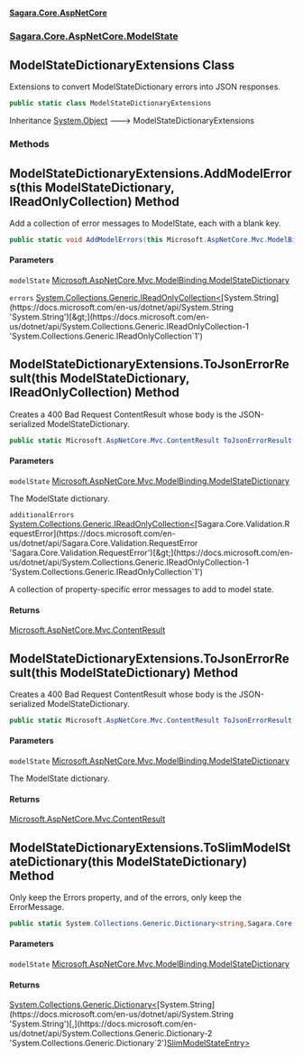 #### [Sagara.Core.AspNetCore](index.md 'index')
### [Sagara.Core.AspNetCore.ModelState](index.md#Sagara.Core.AspNetCore.ModelState 'Sagara.Core.AspNetCore.ModelState')

## ModelStateDictionaryExtensions Class

Extensions to convert ModelStateDictionary errors into JSON responses.

```csharp
public static class ModelStateDictionaryExtensions
```

Inheritance [System.Object](https://docs.microsoft.com/en-us/dotnet/api/System.Object 'System.Object') &#129106; ModelStateDictionaryExtensions
### Methods

<a name='Sagara.Core.AspNetCore.ModelState.ModelStateDictionaryExtensions.AddModelErrors(thisMicrosoft.AspNetCore.Mvc.ModelBinding.ModelStateDictionary,System.Collections.Generic.IReadOnlyCollection_string_)'></a>

## ModelStateDictionaryExtensions.AddModelErrors(this ModelStateDictionary, IReadOnlyCollection<string>) Method

Add a collection of error messages to ModelState, each with a blank key.

```csharp
public static void AddModelErrors(this Microsoft.AspNetCore.Mvc.ModelBinding.ModelStateDictionary modelState, System.Collections.Generic.IReadOnlyCollection<string> errors);
```
#### Parameters

<a name='Sagara.Core.AspNetCore.ModelState.ModelStateDictionaryExtensions.AddModelErrors(thisMicrosoft.AspNetCore.Mvc.ModelBinding.ModelStateDictionary,System.Collections.Generic.IReadOnlyCollection_string_).modelState'></a>

`modelState` [Microsoft.AspNetCore.Mvc.ModelBinding.ModelStateDictionary](https://docs.microsoft.com/en-us/dotnet/api/Microsoft.AspNetCore.Mvc.ModelBinding.ModelStateDictionary 'Microsoft.AspNetCore.Mvc.ModelBinding.ModelStateDictionary')

<a name='Sagara.Core.AspNetCore.ModelState.ModelStateDictionaryExtensions.AddModelErrors(thisMicrosoft.AspNetCore.Mvc.ModelBinding.ModelStateDictionary,System.Collections.Generic.IReadOnlyCollection_string_).errors'></a>

`errors` [System.Collections.Generic.IReadOnlyCollection&lt;](https://docs.microsoft.com/en-us/dotnet/api/System.Collections.Generic.IReadOnlyCollection-1 'System.Collections.Generic.IReadOnlyCollection`1')[System.String](https://docs.microsoft.com/en-us/dotnet/api/System.String 'System.String')[&gt;](https://docs.microsoft.com/en-us/dotnet/api/System.Collections.Generic.IReadOnlyCollection-1 'System.Collections.Generic.IReadOnlyCollection`1')

<a name='Sagara.Core.AspNetCore.ModelState.ModelStateDictionaryExtensions.ToJsonErrorResult(thisMicrosoft.AspNetCore.Mvc.ModelBinding.ModelStateDictionary,System.Collections.Generic.IReadOnlyCollection_Sagara.Core.Validation.RequestError_)'></a>

## ModelStateDictionaryExtensions.ToJsonErrorResult(this ModelStateDictionary, IReadOnlyCollection<RequestError>) Method

Creates a 400 Bad Request ContentResult whose body is the JSON-serialized ModelStateDictionary.

```csharp
public static Microsoft.AspNetCore.Mvc.ContentResult ToJsonErrorResult(this Microsoft.AspNetCore.Mvc.ModelBinding.ModelStateDictionary modelState, System.Collections.Generic.IReadOnlyCollection<Sagara.Core.Validation.RequestError> additionalErrors);
```
#### Parameters

<a name='Sagara.Core.AspNetCore.ModelState.ModelStateDictionaryExtensions.ToJsonErrorResult(thisMicrosoft.AspNetCore.Mvc.ModelBinding.ModelStateDictionary,System.Collections.Generic.IReadOnlyCollection_Sagara.Core.Validation.RequestError_).modelState'></a>

`modelState` [Microsoft.AspNetCore.Mvc.ModelBinding.ModelStateDictionary](https://docs.microsoft.com/en-us/dotnet/api/Microsoft.AspNetCore.Mvc.ModelBinding.ModelStateDictionary 'Microsoft.AspNetCore.Mvc.ModelBinding.ModelStateDictionary')

The ModelState dictionary.

<a name='Sagara.Core.AspNetCore.ModelState.ModelStateDictionaryExtensions.ToJsonErrorResult(thisMicrosoft.AspNetCore.Mvc.ModelBinding.ModelStateDictionary,System.Collections.Generic.IReadOnlyCollection_Sagara.Core.Validation.RequestError_).additionalErrors'></a>

`additionalErrors` [System.Collections.Generic.IReadOnlyCollection&lt;](https://docs.microsoft.com/en-us/dotnet/api/System.Collections.Generic.IReadOnlyCollection-1 'System.Collections.Generic.IReadOnlyCollection`1')[Sagara.Core.Validation.RequestError](https://docs.microsoft.com/en-us/dotnet/api/Sagara.Core.Validation.RequestError 'Sagara.Core.Validation.RequestError')[&gt;](https://docs.microsoft.com/en-us/dotnet/api/System.Collections.Generic.IReadOnlyCollection-1 'System.Collections.Generic.IReadOnlyCollection`1')

A collection of property-specific error messages to add to model state.

#### Returns
[Microsoft.AspNetCore.Mvc.ContentResult](https://docs.microsoft.com/en-us/dotnet/api/Microsoft.AspNetCore.Mvc.ContentResult 'Microsoft.AspNetCore.Mvc.ContentResult')

<a name='Sagara.Core.AspNetCore.ModelState.ModelStateDictionaryExtensions.ToJsonErrorResult(thisMicrosoft.AspNetCore.Mvc.ModelBinding.ModelStateDictionary)'></a>

## ModelStateDictionaryExtensions.ToJsonErrorResult(this ModelStateDictionary) Method

Creates a 400 Bad Request ContentResult whose body is the JSON-serialized ModelStateDictionary.

```csharp
public static Microsoft.AspNetCore.Mvc.ContentResult ToJsonErrorResult(this Microsoft.AspNetCore.Mvc.ModelBinding.ModelStateDictionary modelState);
```
#### Parameters

<a name='Sagara.Core.AspNetCore.ModelState.ModelStateDictionaryExtensions.ToJsonErrorResult(thisMicrosoft.AspNetCore.Mvc.ModelBinding.ModelStateDictionary).modelState'></a>

`modelState` [Microsoft.AspNetCore.Mvc.ModelBinding.ModelStateDictionary](https://docs.microsoft.com/en-us/dotnet/api/Microsoft.AspNetCore.Mvc.ModelBinding.ModelStateDictionary 'Microsoft.AspNetCore.Mvc.ModelBinding.ModelStateDictionary')

The ModelState dictionary.

#### Returns
[Microsoft.AspNetCore.Mvc.ContentResult](https://docs.microsoft.com/en-us/dotnet/api/Microsoft.AspNetCore.Mvc.ContentResult 'Microsoft.AspNetCore.Mvc.ContentResult')

<a name='Sagara.Core.AspNetCore.ModelState.ModelStateDictionaryExtensions.ToSlimModelStateDictionary(thisMicrosoft.AspNetCore.Mvc.ModelBinding.ModelStateDictionary)'></a>

## ModelStateDictionaryExtensions.ToSlimModelStateDictionary(this ModelStateDictionary) Method

Only keep the Errors property, and of the errors, only keep the ErrorMessage.

```csharp
public static System.Collections.Generic.Dictionary<string,Sagara.Core.AspNetCore.ModelState.SlimModelStateEntry> ToSlimModelStateDictionary(this Microsoft.AspNetCore.Mvc.ModelBinding.ModelStateDictionary modelState);
```
#### Parameters

<a name='Sagara.Core.AspNetCore.ModelState.ModelStateDictionaryExtensions.ToSlimModelStateDictionary(thisMicrosoft.AspNetCore.Mvc.ModelBinding.ModelStateDictionary).modelState'></a>

`modelState` [Microsoft.AspNetCore.Mvc.ModelBinding.ModelStateDictionary](https://docs.microsoft.com/en-us/dotnet/api/Microsoft.AspNetCore.Mvc.ModelBinding.ModelStateDictionary 'Microsoft.AspNetCore.Mvc.ModelBinding.ModelStateDictionary')

#### Returns
[System.Collections.Generic.Dictionary&lt;](https://docs.microsoft.com/en-us/dotnet/api/System.Collections.Generic.Dictionary-2 'System.Collections.Generic.Dictionary`2')[System.String](https://docs.microsoft.com/en-us/dotnet/api/System.String 'System.String')[,](https://docs.microsoft.com/en-us/dotnet/api/System.Collections.Generic.Dictionary-2 'System.Collections.Generic.Dictionary`2')[SlimModelStateEntry](Sagara.Core.AspNetCore.ModelState.SlimModelStateEntry.md 'Sagara.Core.AspNetCore.ModelState.SlimModelStateEntry')[&gt;](https://docs.microsoft.com/en-us/dotnet/api/System.Collections.Generic.Dictionary-2 'System.Collections.Generic.Dictionary`2')